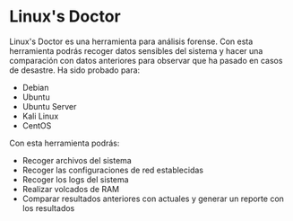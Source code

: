 # Linux's Doctor

Linux's Doctor es una herramienta para análisis forense. Con esta herramienta podrás recoger datos sensibles del sistema y hacer una comparación con datos anteriores para observar que ha pasado en casos de desastre. Ha sido probado para:
- Debian
- Ubuntu
- Ubuntu Server
- Kali Linux
- CentOS

Con esta herramienta podrás:
- Recoger archivos del sistema
- Recoger las configuraciones de red establecidas
- Recoger los logs del sistema
- Realizar volcados de RAM
- Comparar resultados anteriores con actuales y generar un reporte con los resultados
